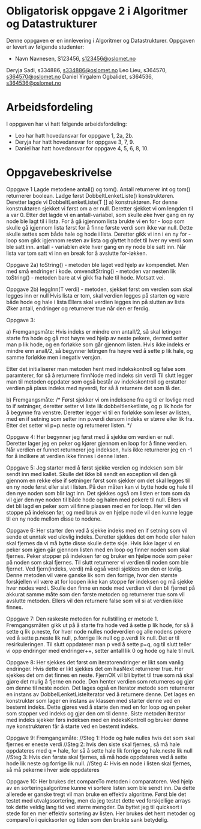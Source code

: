 # Obligatorisk oppgave 2 i Algoritmer og Datastrukturer

Denne oppgaven er en innlevering i Algoritmer og Datastrukturer. 
Oppgaven er levert av følgende studenter:
* Navn Navnesen, S123456, s123456@oslomet.no

Deryja Sadi, s334886, s334886@oslomet.no
Leo Lieu, s364570, s364570@oslomet.no
Daniel Yirgalem Ogbalidet, s364536, s364536@oslomet.no

# Arbeidsfordeling

I oppgaven har vi hatt følgende arbeidsfordeling:
* Leo har hatt hovedansvar for oppgave 1, 2a, 2b. 
* Deryja har hatt hovedansvar for oppgave 3, 7, 9. 
* Daniel har hatt hovedansvar for oppgave 4, 5, 6, 8, 10.

# Oppgavebeskrivelse

Oppgave 1
Lagde metodene antall() og tom(). Antall returnerer int og tom() returnerer boolean.
Ladge først DobbeltLenketListe() konstruktøren.
Deretter lagde vi DobbeltLenketListe(T [] a) konstruktøren. For denne konstruktøren sjekket vi først om a er null. 
Deretter sjekket vi om lengden til a var 0. Etter det lagde vi en antall-variabel, som skulle øke hver gang en ny node ble lagt til i lista. 
For å gå igjennom lista brukte vi en for - loop som skulle gå igjennom lista først for å finne første verdi som ikke var null. 
Dette skulle settes som både hale og hode i lista. Deretter gikk vi inn i en ny for - loop som gikk igjennom resten av lista og glyttet hodet til hver ny verdi som ble satt inn. 
antall - variablen økte hver gang en ny node ble satt inn. Når lista var tom satt vi inn en break for å avslutte for-løkken.

Oppgave 2a)
toString() - metoden ble laget ved hjelp av kompendiet. Men med små endringer i kode.
omvendtString() - metoden var nesten lik toString() - metoden bare at vi gikk fra hale til hode. Motsatt vei.

Oppgave 2b)
leggInn(T verdi) - metoden, sjekket først om verdien som skal legges inn er null
Hvis lista er tom, skal verdien legges på starten og være både hode og hale i lista
Ellers skal verdien legges inn på slutten av lista
Øker antall, endringer og returnerer true når den er ferdig.


Oppgave 3:

a) 
    Fremgangsmåte:
    Hvis indeks er mindre enn antall/2, så skal letingen starte fra hode og gå mot høyre ved hjelp av neste pekere,
    dermed setter man p lik hode, og en forløkke som går gjennom listen. Hvis ikke indeks er mindre enn anall/2, 
    så begynner letingen fra høyre ved å sette p lik hale, og samme forløkke men i negativ versjon. 
    
Etter det initialiserer man metoden hent med indekskontroll og false som paramterer, for så å returnere finnNode med indeks sin verdi
    Til slutt legger man til metoden oppdater som også består av indekskontroll og erstatter verdien på plass indeks
    med nyverdi, for så å returnere det som lå der. 
  
b) Fremgangsmåte:
/*
Først sjekker vi om indeksene fra og til er lovlige med to if setninger, deretter setter vi liste lik dobbeltlenketliste,
og p lik hode for å begynne fra venstre. Deretter legger vi til en forløkke som leser av listen,
med en if setning som setter inn p.verdi dersom indeks er større eller lik fra. Etter det setter vi p=p.neste og returnerer listen.
*/

Oppgave 4:
Her begynner jeg først med å sjekke om verdien er null. Deretter lager jeg en peker og kjører gjennom en loop for å finne verdien.
Når verdien er funnet returnerer jeg indeksen, hvis ikke returnerer jeg en -1 for å indikere at verdien ikke finnes i denne listen.

Oppgave 5:
Jeg starter med å først sjekke verdien og indeksen som blir sendt inn med kallet.
Skulle det ikke bli sendt en exception vil den gå gjennom en rekke else if setninger først som sjekker
om det skal legges til en ny node først eller sist i listen. På den måten kan vi bytte hode og hale til den nye noden som blir lagt inn.
Det sjekkes også om listen er tom som da vil gjør den nye noden til både hode og halen med pekere til null. Ellers vil det bli lagd en peker
som vil finne plassen med en for loop. Her vil den stoppe på indeksen før, og med bruk av en hjelpe node vil den kunne legge til en ny node
mellom disse to nodene.

Oppgave 6:
Her starter den ved å sjekke indeks med en if setning som vil sende et unntak ved ulovlig indeks. Deretter sjekkes det om hode eller
halen skal fjernes da vi må bytte disse skulle dette skje. Hvis ikke lager vi en peker som igjen går gjennom listen med en loop og finner noden som skal fjernes.
Peker stopper på indeksen før og bruker en hjelpe node som peker på noden som skal fjernes. Til slutt returnerer vi verdien til noden som ble fjernet. Ved fjern(indeks, verdi)
må også verdi sjekkes om den er lovlig. Denne metoden vil være ganske lik som den forrige, hvor den største forskjellen vil være at for loopen ikke kan stoppe før indeksen og må sjekke
hver nodes verdi. Skulle den finne en node med verdien vil den bli fjernet på akkurat samme måte som den første metoden og returnerer true som vil avslutte metoden. Ellers vil den
returnere false som vil si at verdien ikke finnes.


Oppgave 7:
Den raskeste metoden for nullstilling er metode 1. Fremgangsmåten gikk ut på å starte fra hode ved å sette p lik hode,
for så å sette q lik p.neste, for hver node nulles nodeverdien og alle nodens pekere ved å sette p.neste lik null,
p.forrige lik null og p.verdi lik null. Det er til resirkuleringen. Til slutt oppdaterer man p ved å sette
p=q, og til slutt teller vi opp endringer med endringer++, setter antall lik 0 og hode og hale til null.

Oppgave 8:
Her sjekkes det først om iteratorendringer er likt som vanlig endringer. Hvis dette er likt sjekkes det om hasNext returnerer true. Her sjekkes det om det finnes en neste. FjernOK vil bli byttet
til true som nå skal gjøre det mulig å fjerne en node. Den henter verdien som returneres og gjør om denne til neste noden.
Det lages også en Iterator metode som returnerer en instans av DobbelLenketListeIterator ved å returnere denne.
Det lages en konstruktør som lager en instans av klassen med starter denne ved en bestemt indeks. Dette gjøres ved å starte den med en for loop og en peker som stopper ved indeks og
gjør den om til denne.
Siste metoden Iterator med indeks sjekker førs indeksen med en indeksKontroll og bruker denne nye konstruktøren får å starte ved en bestemt indeks.


Oppgave 9:
Fremgangsmåte:
//Steg 1: Hode og hale nulles hvis det som skal fjernes er eneste verdi
//Steg 2: hvis den siste skal fjernes, så må hale oppdateres med q = hale, for så å sette hale lik forrige og hale.neste lik null
//Steg 3: Hvis den første skal fjernes, så må hode oppdateres ved å sette hode lik neste og forrige lik null.
//Steg 4: Hvis en node i listen skal fjernes, så må pekerne i hver side oppdateres 

Oppgave 10:
Her brukes det compareTo metoden i comparatoren. Ved hjelp av en sorteringsalgoritme kunne vi sortere listen som ble sendt inn. Da dette allerede er ganske tregt vil man bruke en effektiv algoritme.
Først ble det testet med utvalgssortering, men da jeg testet dette ved forskjellige arrays tok dette veldig lang tid ved større mengder. Da byttet jeg til quicksort i stede for en mer effektiv
sortering av listen. Her brukes det hent metoder og compareTo i quicksorten og tiden som den brukte sank betydelig. 



